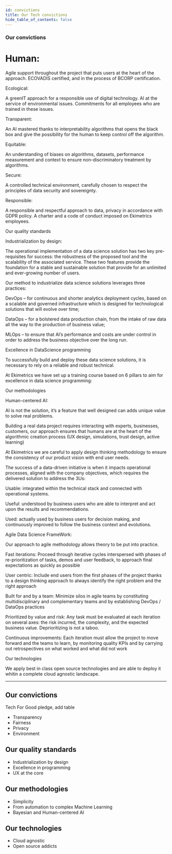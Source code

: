 ```yaml
---
id: convictions
title: Our Tech convictions
hide_table_of_contents: false
---
```



### Our convictions

# Human:

Agile support throughout the project that puts users at the heart of the approach. ECOVADIS certified, and in the process of BCORP certification.

Ecological:

A greenIT approach for a responsible use of digital technology. AI at the service of environmental issues. Commitments for all employees who are trained in these issues.

Transparent:

An AI mastered thanks to interpretability algorithms that opens the black box and give the possibility for the human to keep control off the algorithm.

Equitable:

An understanding of biases on algorithms, datasets, performance measurement and context to ensure non-discriminatory treatment by algorithms.

Secure:

A controlled technical environment, carefully chosen to respect the principles of data security and sovereignty.

Responsible:

A responsible and respectful approach to data, privacy in accordance with GDPR policy. A charter and a code of conduct imposed on Ekimetrics employees.

Our quality standards

Industrialization by design:

The operational implementation of a data science solution has two key pre-requisites for success: the robustness of the proposed tool and the scalability of the associated service. These two features provide the foundation for a stable and sustainable solution that provide for an unlimited and ever-growing number of users.

Our method to industrialize data science solutions leverages three practices:

DevOps – for continuous and shorter analytics deployment cycles, based on a scalable and governed infrastructure which is designed for technological solutions that will evolve over time;

DataOps – for a bolstered data production chain, from the intake of raw data all the way to the production of business value;

MLOps – to ensure that AI’s performance and costs are under control in order to address the business objective over the long run.

Excellence in DataScience programming

To successfully build and deploy these data science solutions, it is necessary to rely on a reliable and robust technical.

At Ekimetrics we have set up a training course based on 6 pillars to aim for excellence in data science programming:

Our methodologies

Human-centered AI:

AI is not the solution, it’s a feature that well designed can adds unique value to solve real problems.

Building a real data project requires interacting with experts, businesses, customers, our approach ensures that humans are at the heart of the algorithmic creation process (UX design, simulations, trust design, active learning)

At Ekimetrics we are careful to apply design thinking methodology to ensure the consistency of our product vision with end user needs.

The success of a data-driven initiative is when it impacts operational processes, aligned with the company objectives, which requires the delivered solution to address the 3Us:

Usable: integrated within the technical stack and connected with operational systems.

Useful: understood by business users who are able to interpret and act upon the results and recommendations.

Used: actually used by business users for decision making, and continuously improved to follow the business context and evolutions.

Agile Data Science FrameWork:

Our approach to agile methodology allows theory to be put into practice.

Fast iterations: Proceed through iterative cycles interspersed with phases of re-prioritization of tasks, demos and user feedback, to approach final expectations as quickly as possible

User centric: Include end users from the first phases of the project thanks to a design thinking approach to always identify the right problem and the right approach

Built for and by a team: Minimize silos in agile teams by constituting multidisciplinary and complementary teams and by establishing DevOps / DataOps practices

Prioritized by value and risk: Any task must be evaluated at each iteration on several axes: the risk incurred, the complexity, and the expected business value. Deprioritizing is not a taboo.

Continuous improvements: Each iteration must allow the project to move forward and the teams to learn, by monitoring quality KPIs and by carrying out retrospectives on what worked and what did not work

Our technologies

We apply best in class open source technologies and are able to deploy it whitin a complete cloud agnostic landscape.




---

## Our convictions
Tech For Good pledge, add table
- Transparency
- Fairness
- Privacy
- Environment 


## Our quality standards
- Industrialization by design
- Excellence in programming
- UX at the core


## Our methodologies
- Simplicity
- From automation to complex Machine Learning
- Bayesian and Human-centered AI


## Our technologies
- Cloud agnostic
- Open source addicts

